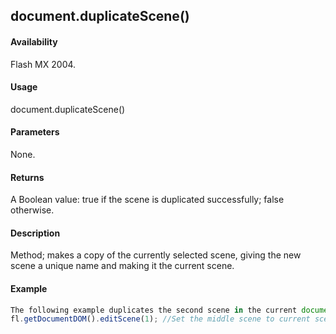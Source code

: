 ## document.duplicateScene()

#### Availability

Flash MX 2004.

#### Usage

document.duplicateScene()

#### Parameters

None.

#### Returns

A Boolean value: true if the scene is duplicated successfully; false otherwise.

#### Description

Method; makes a copy of the currently selected scene, giving the new scene a unique name and making it the current scene.

#### Example

```javascript
The following example duplicates the second scene in the current document:
fl.getDocumentDOM().editScene(1); //Set the middle scene to current scene. var success = fl.getDocumentDOM().duplicateScene();

```